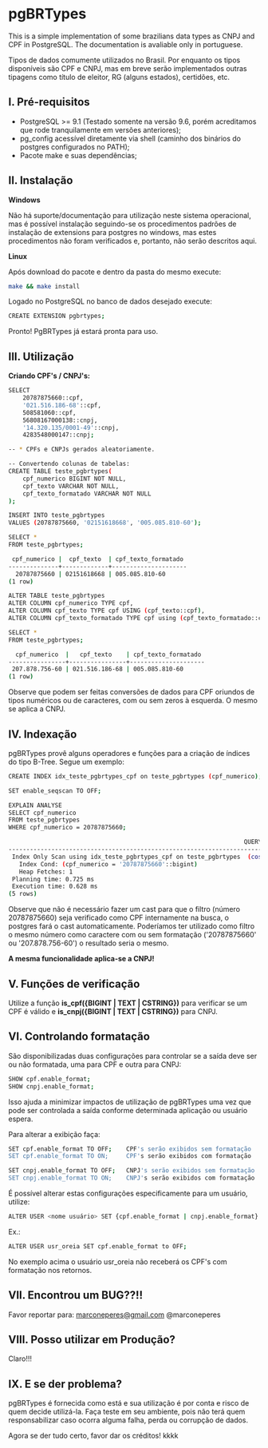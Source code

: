 pgBRTypes
=========

This is a simple implementation of some brazilians data types as CNPJ and CPF in PostgreSQL. The documentation is avaliable only in portuguese.

Tipos de dados comumente utilizados no Brasil. Por enquanto os tipos disponíveis são CPF e CNPJ, mas em breve serão implementados outras tipagens como título de eleitor, RG (alguns estados), certidões, etc.

I. Pré-requisitos
-----------------

- PostgreSQL >= 9.1 (Testado somente na versão 9.6, porém acreditamos que rode tranquilamente em versões anteriores);
- pg_config acessível diretamente via shell (caminho dos binários do postgres configurados no PATH);
- Pacote make e suas dependências;

II. Instalação
--------------

**Windows**

Não há suporte/documentação para utilização neste sistema operacional, mas é possível instalação seguindo-se os procedimentos padrões de instalação de extensions para postgres no windows, mas estes procedimentos não foram verificados e, portanto, não serão descritos aqui.

**Linux**

Após download do pacote e dentro da pasta do mesmo execute:

```sh
make && make install
```

Logado no PostgreSQL no banco de dados desejado execute:

```sh
CREATE EXTENSION pgbrtypes;
```

Pronto! PgBRTypes já estará pronta para uso.

III. Utilização
---------------

**Criando CPF's / CNPJ's:**

```sh
SELECT 
	20787875660::cpf,
	'021.516.186-68'::cpf,
	508581060::cpf,
	56808167000138::cnpj,
	'14.320.135/0001-49'::cnpj,
	4283548000147::cnpj;

-- * CPFs e CNPJs gerados aleatoriamente.

-- Convertendo colunas de tabelas:
CREATE TABLE teste_pgbrtypes(
	cpf_numerico BIGINT NOT NULL,
	cpf_texto VARCHAR NOT NULL,
	cpf_texto_formatado VARCHAR NOT NULL
); 

INSERT INTO teste_pgbrtypes
VALUES (20787875660, '02151618668', '005.085.810-60');

SELECT *
FROM teste_pgbrtypes;

 cpf_numerico |  cpf_texto  | cpf_texto_formatado
--------------+-------------+---------------------
  20787875660 | 02151618668 | 005.085.810-60
(1 row)

ALTER TABLE teste_pgbrtypes
ALTER COLUMN cpf_numerico TYPE cpf,
ALTER COLUMN cpf_texto TYPE cpf USING (cpf_texto::cpf),
ALTER COLUMN cpf_texto_formatado TYPE cpf using (cpf_texto_formatado::cpf);

SELECT *
FROM teste_pgbrtypes;

  cpf_numerico  |   cpf_texto    | cpf_texto_formatado
----------------+----------------+---------------------
 207.878.756-60 | 021.516.186-68 | 005.085.810-60
(1 row)
```

Observe que podem ser feitas conversões de dados para CPF oriundos de tipos numéricos ou de caracteres, com ou sem zeros à esquerda. O mesmo se aplica a CNPJ.


IV. Indexação
-------------

pgBRTypes provê alguns operadores e funções para a criação de índices do tipo B-Tree. Segue um exemplo:

```sh
CREATE INDEX idx_teste_pgbrtypes_cpf on teste_pgbrtypes (cpf_numerico);

SET enable_seqscan TO OFF;

EXPLAIN ANALYSE
SELECT cpf_numerico
FROM teste_pgbrtypes
WHERE cpf_numerico = 20787875660;

                                                                  QUERY PLAN
----------------------------------------------------------------------------------------------------------------------------------------------
 Index Only Scan using idx_teste_pgbrtypes_cpf on teste_pgbrtypes  (cost=0.12..8.14 rows=1 width=8) (actual time=0.265..0.269 rows=1 loops=1)
   Index Cond: (cpf_numerico = '20787875660'::bigint)
   Heap Fetches: 1
 Planning time: 0.725 ms
 Execution time: 0.628 ms
(5 rows)
```

Observe que não é necessário fazer um cast para que o filtro (número 20787875660) seja verificado como CPF internamente na busca, o postgres fará o cast automaticamente. Poderíamos ter utilizado como filtro o mesmo número como caractere com ou sem formatação ('20787875660' ou '207.878.756-60') o resultado seria o mesmo.

**A mesma funcionalidade aplica-se a CNPJ!**

V. Funções de verificação
-------------------------

Utilize a função **is_cpf({BIGINT | TEXT | CSTRING})** para verificar se um CPF é válido e **is_cnpj({BIGINT | TEXT | CSTRING})** para CNPJ. 


VI. Controlando formatação
-------------------------

São disponibilizadas duas configurações para controlar se a saída deve ser ou não formatada, uma para CPF e outra para CNPJ:

```sh
SHOW cpf.enable_format;
SHOW cnpj.enable_format;
```

Isso ajuda a minimizar impactos de utilização de pgBRTypes uma vez que pode ser controlada a saída conforme determinada aplicação ou usuário espera.

Para alterar a exibição faça:

```sh
SET cpf.enable_format TO OFF;	 CPF's serão exibidos sem formatação
SET cpf.enable_format TO ON;	 CPF's serão exibidos com formatação

SET cnpj.enable_format TO OFF;	 CNPJ's serão exibidos sem formatação
SET cnpj.enable_format TO ON;	 CNPJ's serão exibidos com formatação
```

É possível alterar estas configurações especificamente para um usuário, utilize:

```sh
ALTER USER <nome usuário> SET {cpf.enable_format | cnpj.enable_format} to {ON | OFF};
```
Ex.:
```sh
ALTER USER usr_oreia SET cpf.enable_format to OFF;
```
No exemplo acima o usuário usr_oreia não receberá os CPF's com formatação nos retornos.

VII. Encontrou um BUG??!!
------------------------

Favor reportar para:
marconeperes@gmail.com
@marconeperes

VIII. Posso utilizar em Produção?
--------------------------------

Claro!!!

IX. E se der problema?
------------------------

pgBRTypes é fornecida como está e sua utilização é por conta e risco de quem decide utilizá-la. Faça teste em seu ambiente, pois não terá quem responsabilizar caso ocorra alguma falha, perda ou corrupção de dados.

Agora se der tudo certo, favor dar os créditos! kkkk

